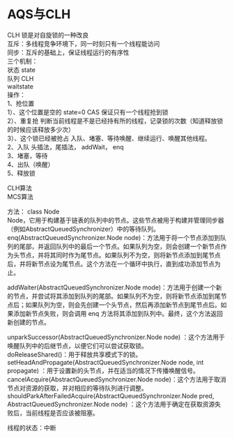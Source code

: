 # AQS与CLH

CLH 锁是对自旋锁的一种改良  
互斥：多线程竞争环境下，同一时刻只有一个线程能访问  
同步：互斥的基础上，保证线程运行的有序性  
三个机制：  
状态  state  
队列  CLH  
waitstate  
操作：  
    1、抢位置  
        1）、这个位置是空的  state=0  CAS  保证只有一个线程抢到锁  
        2）、重复抢   判断当前线程是不是已经持有所的线程，记录锁的次数（知道释放锁的时候应该释放多少次）  
        3）、这个锁已经被抢占  入队、堵塞、等待唤醒、继续运行、唤醒其他线程。  
    2、入队  头插法，尾插法，  addWait， enq  
    3、堵塞，等待  
    4、出队（唤醒）  
    5、释放锁  
    
CLH算法  
MCS算法  


方法：
class Node  
Node，它用于构建基于链表的队列中的节点。这些节点被用于构建并管理同步器（例如AbstractQueuedSynchronizer）中的等待队列。  
enq(AbstractQueuedSynchronizer.Node node)：方法用于将一个节点添加到队列的尾部，并返回队列中的最后一个节点。如果队列为空，则会创建一个新节点作为头节点，并将其同时作为尾节点。如果队列不为空，则将新节点添加到尾节点后，并将新节点设为尾节点。这个方法在一个循环中执行，直到成功添加节点为止。  

addWaiter(AbstractQueuedSynchronizer.Node mode)：方法用于创建一个新的节点，并尝试将其添加到队列的尾部。如果队列不为空，则将新节点添加到尾节点后；如果队列为空，则会先创建一个头节点，然后再添加新节点到尾节点后。如果添加新节点失败，则会调用 enq 方法将其添加到队列中。最终，这个方法返回新创建的节点。  

unparkSuccessor(AbstractQueuedSynchronizer.Node node) ：这个方法用于唤醒队列中的后继节点，以便它们可以尝试获取锁。  
doReleaseShared()：用于释放共享模式下的锁。  
setHeadAndPropagate(AbstractQueuedSynchronizer.Node node, int propagate) ：用于设置新的头节点，并在适当的情况下传播唤醒信号。  
cancelAcquire(AbstractQueuedSynchronizer.Node node)：这个方法用于取消节点对资源的获取，并对相应的等待队列进行调整。  
 shouldParkAfterFailedAcquire(AbstractQueuedSynchronizer.Node pred, AbstractQueuedSynchronizer.Node node) ：这个方法用于确定在获取资源失败后，当前线程是否应该被阻塞。



线程的状态：中断  
